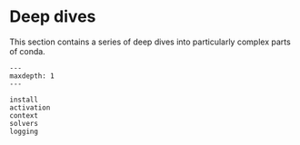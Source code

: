 # Deep dives

This section contains a series of deep dives into particularly complex parts
of conda.

```{toctree}
---
maxdepth: 1
---

install
activation
context
solvers
logging
```
